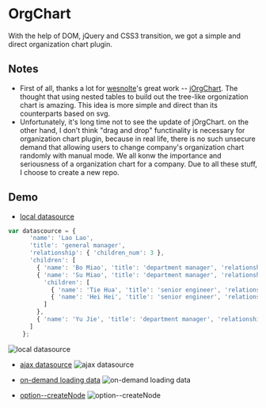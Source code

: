 # OrgChart
With the help of DOM, jQuery and CSS3 transition, we got a simple and direct organization chart plugin.

## Notes
- First of all, thanks a lot for [wesnolte](https://github.com/wesnolte)'s great work -- [jOrgChart](https://github.com/wesnolte/jOrgChart). The thought that using nested tables to build out the tree-like orgonization chart is amazing. This idea is more simple and direct than its counterparts based on svg.
- Unfortunately, it's long time not to see the update of jOrgChart. on the other hand, I don't think "drag and drop" functinality is necessary for organization chart plugin, because in real life, there is no such unsecure demand that allowing users to change company's organization chart randomly with manual mode. We all konw the importance and seriousness of a organization chart for a company. Due to all these stuff, I choose to create a new repo.

## Demo
- [local datasource](http://dabeng.github.io/OrgChart/local-datasource/)
```js
var datascource = {
      'name': 'Lao Lao',
      'title': 'general manager',
      'relationship': { 'children_num': 3 },
      'children': [
        { 'name': 'Bo Miao', 'title': 'department manager', 'relationship': { 'children_num': 0, 'parent_num': 1,'sibling_num': 2 }},
        { 'name': 'Su Miao', 'title': 'department manager', 'relationship': { 'children_num': 2, 'parent_num': 1,'sibling_num': 2 },
          'children': [
            { 'name': 'Tie Hua', 'title': 'senior engineer', 'relationship': { 'children_num': 0, 'parent_num': 1,'sibling_num': 1 }},
            { 'name': 'Hei Hei', 'title': 'senior engineer', 'relationship': { 'children_num': 0, 'parent_num': 1,'sibling_num': 1 }}
          ]
        },
        { 'name': 'Yu Jie', 'title': 'department manager', 'relationship': { 'children_num': 0, 'parent_num': 1,'sibling_num': 2 }}
      ]
    };
```
![local datasource](http://dabeng.github.io/OrgChart/local-datasource/recorder.gif)

- [ajax datasource](http://dabeng.github.io/OrgChart/ajax-datasource/)
![ajax datasource](http://dabeng.github.io/OrgChart/ajax-datasource/recorder.gif)

- [on-demand loading data](http://dabeng.github.io/OrgChart/ondemand-loading-data/)
![on-demand loading data](http://dabeng.github.io/OrgChart/ondemand-loading-data/recorder.gif)

- [option--createNode](http://dabeng.github.io/OrgChart/option-createNode/)
![option--createNode](http://dabeng.github.io/OrgChart/option-createNode/recorder.gif)
